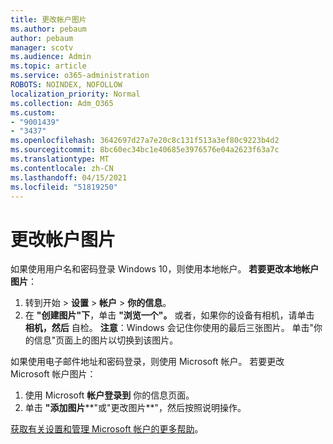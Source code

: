 ```yaml
---
title: 更改帐户图片
ms.author: pebaum
author: pebaum
manager: scotv
ms.audience: Admin
ms.topic: article
ms.service: o365-administration
ROBOTS: NOINDEX, NOFOLLOW
localization_priority: Normal
ms.collection: Adm_O365
ms.custom:
- "9001439"
- "3437"
ms.openlocfilehash: 3642697d27a7e20c8c131f513a3ef80c9223b4d2
ms.sourcegitcommit: 8bc60ec34bc1e40685e3976576e04a2623f63a7c
ms.translationtype: MT
ms.contentlocale: zh-CN
ms.lasthandoff: 04/15/2021
ms.locfileid: "51819250"
---
```

# <a name="change-account-picture"></a>更改帐户图片

如果使用用户名和密码登录 Windows 10，则使用本地帐户。 **若要更改本地帐户图片**：

1. 转到开始  >  **设置**  >  **帐户**  >  **你的信息**。
2. 在 **"创建图片"下**，单击 **"浏览一个"。** 或者，如果你的设备有相机，请单击 **相机，然后** 自检。 
    **注意**：Windows 会记住你使用的最后三张图片。 单击"你的信息"页面上的图片以切换到该图片。

如果使用电子邮件地址和密码登录，则使用 Microsoft 帐户。 若要更改 Microsoft 帐户图片：

1. 使用 Microsoft **帐户登录到** 你的信息页面。
2. 单击 **"添加图片****"或"更改图片**"，然后按照说明操作。

[获取有关设置和管理 Microsoft 帐户的更多帮助](https://support.microsoft.com/products/microsoft-account?category=manage-account)。
